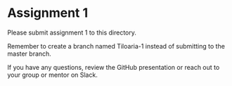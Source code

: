 # Assignment 1

Please submit assignment 1 to this directory.

Remember to create a branch named Tiloaria-1 
instead of submitting to the master branch.

If you have any questions, review the GitHub presentation or reach
out to your group or mentor on Slack.
